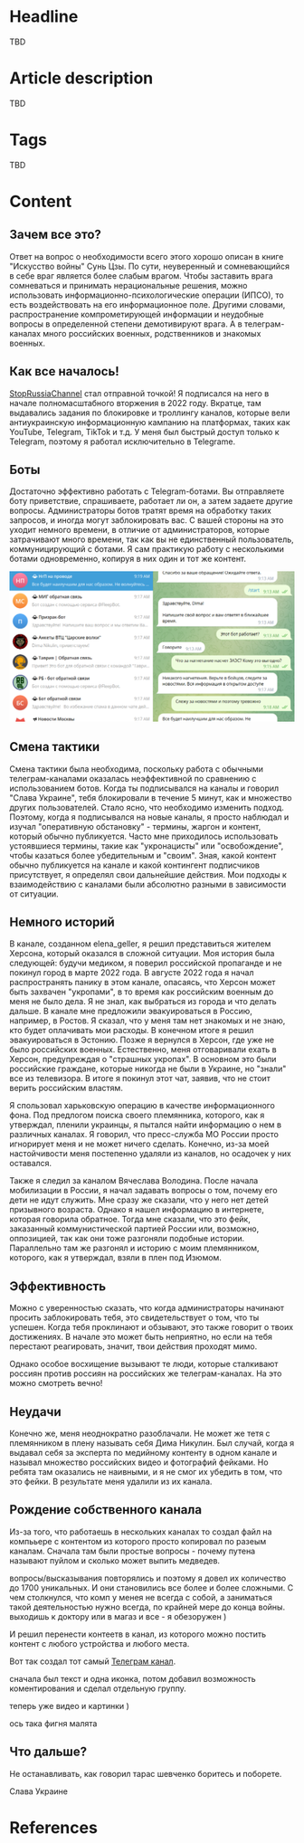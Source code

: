 # Headline
TBD

# Article description
TBD 

# Tags
TBD

# Content

## Зачем все это?
Ответ на вопрос о необходимости всего этого хорошо описан в книге "Искусство войны" Сунь Цзы.
По сути, неуверенный и сомневающийся в себе враг является более слабым врагом. 
Чтобы заставить врага сомневаться и принимать нерациональные решения, можно использовать информационно-психологические операции (ИПСО), то есть воздействовать на его информационное поле.
Другими словами, распространение компрометирующей информации и неудобные вопросы в определенной степени демотивируют врага. 
А в телеграм-каналах много российских военных, родственников и знакомых военных.

## Как все началось!
[StopRussiaChannel](https://t.me/+EbXZHBfHXbszY2I6) стал отправной точкой!
Я подписался на него в начале полномасштабного вторжения в 2022 году.
Вкратце, там выдавались задания по блокировке и троллингу каналов, которые вели антиукраинскую информационную кампанию на платформах, таких как YouTube, Telegram, TikTok и т.д. 
У меня был быстрый доступ только к Telegram, поэтому я работал исключительно в Telegramе.

## Боты
Достаточно эффективно работать с Telegram-ботами.
Вы отправляете боту приветствие, спрашиваете, работает ли он, а затем задаете другие вопросы.
Администраторы ботов тратят время на обработку таких запросов, и иногда могут заблокировать вас.
С вашей стороны на это уходит немного времени, в отличие от администраторов, которые затрачивают много времени, так как вы не единственный пользователь, коммуницирующий с ботами.
Я сам практикую работу с несколькими ботами одновременно, копируя в них один и тот же контент.

<img src="./TelegramChannel1.png" alt="bots" />

## Смена тактики
Смена тактики была необходима, поскольку работа с обычными телеграм-каналами оказалась неэффективной по сравнению с использованием ботов.
Когда ты подписывался на каналы и говорил "Слава Украине", тебя блокировали в течение 5 минут, как и множество других пользователей.
Стало ясно, что необходимо изменить подход.
Поэтому, когда я подписывался на новые каналы, я просто наблюдал и изучал "оперативную обстановку" - термины, жаргон и контент, который обычно публикуется. 
Часто мне приходилось использовать устоявшиеся термины, такие как "укронацисты" или "освобождение", чтобы казаться более убедительным и "своим". 
Зная, какой контент обычно публикуется на канале и какой контингент подписчиков присутствует, я определял свои дальнейшие действия.
Мои подходы к взаимодействию с каналами были абсолютно разными в зависимости от ситуации.

## Немного историй
В канале, созданном elena_geller, я решил представиться жителем Херсона, который оказался в сложной ситуации. 
Моя история была следующей: будучи медиком, я поверил российской пропаганде и не покинул город в марте 2022 года.
В августе 2022 года я начал распространять панику в этом канале, опасаясь, что Херсон может быть захвачен "укропами", в то время как российским военным до меня не было дела.
Я не знал, как выбраться из города и что делать дальше.
В канале мне предложили эвакуироваться в Россию, например, в Ростов.
Я сказал, что у меня там нет знакомых и не знаю, кто будет оплачивать мои расходы.
В конечном итоге я решил эвакуироваться в Эстонию.
Позже я вернулся в Херсон, где уже не было российских военных.
Естественно, меня отговаривали ехать в Херсон, предупреждая о "страшных укропах".
В основном это были российские граждане, которые никогда не были в Украине, но "знали" все из телевизора.
В итоге я покинул этот чат, заявив, что не стоит верить российским властям.

Я спользовал харьковскую операцию в качестве информационного фона.
Под предлогом поиска своего племянника, которого, как я утверждал, пленили украинцы, я пытался найти информацию о нем в различных каналах.
Я говорил, что пресс-служба МО России просто игнорирует меня и не может ничего сделать.
Конечно, из-за моей настойчивости меня постепенно удаляли из каналов, но осадочек у них оставался.

Также я следил за каналом Вячеслава Володина. 
После начала мобилизации в России, я начал задавать вопросы о том, почему его дети не идут служить.
Мне сразу же сказали, что у него нет детей призывного возраста. 
Однако я нашел информацию в интернете, которая говорила обратное.
Тогда мне сказали, что это фейк, заказанный коммунистической партией России или, возможно, оппозицией, так как они тоже разгоняли подобные истории.
Параллельно там же разгонял и историю с моим племянником, которого, как я утверждал, взяли в плен под Изюмом.

## Эффективность 
Можно с уверенностью сказать, что когда администраторы начинают просить заблокировать тебя, это свидетельствует о том, что ты успешен.
Когда тебя проклинают и обзывают, это также говорит о твоих достижениях.
В начале это может быть неприятно, но если на тебя перестают реагировать, значит, твои действия проходят мимо.

Однако особое восхищение вызывают те люди, которые сталкивают россиян против россиян на российских же телеграм-каналах.
На это можно смотреть вечно!

## Неудачи
Конечно же, меня неоднократно разоблачали. 
Не может же тетя с племянником в плену называть себя Дима Никулин.
Был случай, когда я выдавал себя за эксперта по медийному контенту в одном канале и называл множество российских видео и фотографий фейками.
Но ребята там оказались не наивными, и я не смог их убедить в том, что это фейки.
В результате меня удалили из их канала.

## Рождение собственного канала  
Из-за того, что работаешь в нескольких каналах то создал файл на компььере с контентом из которого просто копировал по разеым каналам.
Cначала там были простые вопросы - почему путена называют пуйлом и сколько может выпить медведев.

 вопросы/высказывания повторялись 
 и поэтому я довел их количество до 1700 уникальных. 
И они становились все более и более сложными.
С чем столкнулся, что комп у менея не всегда с собой, а заниматься такой деятельностью нужно всегда, по крайней мере до конца войны.
выходишь к доктору или в магаз и все - я обезоружен )

И решил перенести контеетв в канал, из которого можно постить контент с любого устройства и любого места.

Вот так создал тот самый [Телеграм канал](https://t.me/questions4russians). 

сначала был текст и одна иконка, потом добавил возможность коментирования и сделал отдельную группу. 

теперь уже видео и картинки )

ось така фигня малята

## Что дальше?

Не останавливать, как говорил тарас шевченко боритесь и поборете.

Слава Украине


# References
